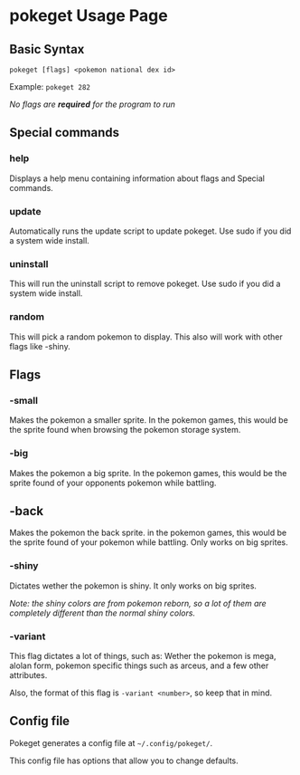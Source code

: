 # pokeget Usage Page

## Basic Syntax

`pokeget [flags] <pokemon national dex id>`

Example: `pokeget 282`

*No flags are **required** for the program to run*

## Special commands

### help

Displays a help menu containing information about flags and Special commands.

### update

Automatically runs the update script to update pokeget. Use sudo if you did a system wide install.

### uninstall

This will run the uninstall script to remove pokeget. Use sudo if you did a system wide install.

### random

This will pick a random pokemon to display. This also will work with other flags like -shiny.

## Flags

### -small

Makes the pokemon a smaller sprite. In the pokemon games, this would be the sprite found when browsing the pokemon storage system.

### -big

Makes the pokemon a big sprite. In the pokemon games, this would be the sprite found of your opponents pokemon while battling.

## -back

Makes the pokemon the back sprite. in the pokemon games, this would be the sprite found of your pokemon while battling. Only works on big sprites.

### -shiny

Dictates wether the pokemon is shiny. It only works on big sprites.

*Note: the shiny colors are from pokemon reborn, so a lot of them are completely different than the normal shiny colors.*

### -variant

This flag dictates a lot of things, such as:
Wether the pokemon is mega, alolan form, pokemon specific things such as arceus, and a few other attributes.

Also, the format of this flag is `-variant <number>`, so keep that in mind.

## Config file

Pokeget generates a config file at `~/.config/pokeget/`.

This config file has options that allow you to change defaults.

